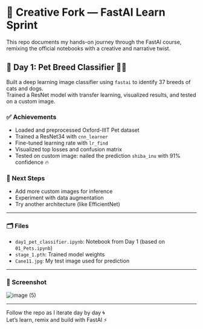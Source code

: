 # 🧠 Creative Fork — FastAI Learn Sprint

This repo documents my hands-on journey through the FastAI course, remixing the official notebooks with a creative and narrative twist.

## 📓 Day 1: Pet Breed Classifier 🐶🐱

Built a deep learning image classifier using `fastai` to identify 37 breeds of cats and dogs.  
Trained a ResNet model with transfer learning, visualized results, and tested on a custom image.

### ✅ Achievements
- Loaded and preprocessed Oxford-IIIT Pet dataset
- Trained a ResNet34 with `cnn_learner`
- Fine-tuned learning rate with `lr_find`
- Visualized top losses and confusion matrix
- Tested on custom image: nailed the prediction `shiba_inu` with 91% confidence 🔥

### 🧪 Next Steps
- Add more custom images for inference
- Experiment with data augmentation
- Try another architecture (like EfficientNet)

---

### 🗂️ Files
- `day1_pet_classifier.ipynb`: Notebook from Day 1 (based on `01_Pets.ipynb`)
- `stage_1.pth`: Trained model weights
- `Cane11.jpg`: My test image used for prediction

---

### 📸 Screenshot

![image (5)](https://github.com/user-attachments/assets/4b21c201-bb1a-4f94-88a1-6758b43e25fc)

---

Follow the repo as I iterate day by day 🌀  
Let’s learn, remix and build with FastAI ⚡
